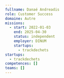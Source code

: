 ```yaml
---
fullname: Danaé Andreadis
role: Customer Success
domaine: Autre
missions:
  - start: 2022-01-03
    end: 2025-04-30
    status: independent
    employer: DINUM
    startups:
      - trackdechets
startups:
  - trackdechets
competences: []
teams: []
---
```

